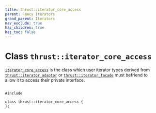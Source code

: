```yaml
---
title: thrust::iterator_core_access
parent: Fancy Iterators
grand_parent: Iterators
nav_exclude: true
has_children: true
has_toc: false
---
```


# Class `thrust::iterator_core_access`

<code><a href="{{ site.baseurl }}/api/classes/classthrust_1_1iterator__core__access.html">iterator&#95;core&#95;access</a></code> is the class which user iterator types derived from <code><a href="{{ site.baseurl }}/api/classes/classthrust_1_1iterator__adaptor.html">thrust::iterator&#95;adaptor</a></code> or <code><a href="{{ site.baseurl }}/api/classes/classthrust_1_1iterator__facade.html">thrust::iterator&#95;facade</a></code> must befriend to allow it to access their private interface. 

<code class="doxybook">
<span>#include <thrust/iterator/iterator_facade.h></span><br>
<span>class thrust::iterator&#95;core&#95;access {</span>
<span>};</span>
</code>

